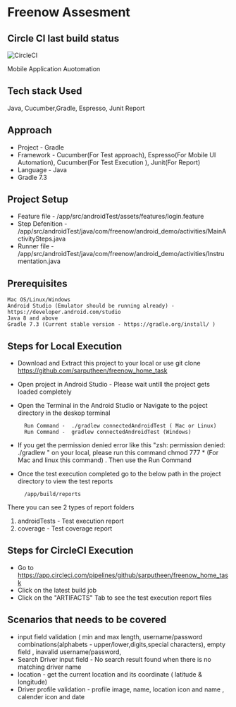 # Freenow Assesment

## Circle CI last build status
![CircleCI](https://circleci.com/gh/sarputheen/freenow_home_task/tree/main.svg?style=svg)

Mobile Application Auotomation

## Tech stack Used
Java, Cucumber,Gradle, Espresso, Junit Report

## Approach 
- Project - Gradle
- Framework - Cucumber(For Test approach), Espresso(For Mobile UI Automation), Cucumber(For Test Execution ), Junit(For Report)
- Language - Java 
- Gradle 7.3

## Project Setup 
- Feature file - /app/src/androidTest/assets/features/login.feature
- Step Defenition - /app/src/androidTest/java/com/freenow/android_demo/activities/MainActivitySteps.java
- Runner file - /app/src/androidTest/java/com/freenow/android_demo/activities/Instrumentation.java


## Prerequisites 
    Mac OS/Linux/Windows
    Android Studio (Emulator should be running already) - https://developer.android.com/studio
    Java 8 and above 
    Gradle 7.3 (Current stable version - https://gradle.org/install/ )
    
    
   
## Steps for Local Execution
- Download and Extract this project to your local or use git clone https://github.com/sarputheen/freenow_home_task
- Open project in Android Studio - Please wait untill the project gets loaded completely
- Open the Terminal in the Android Studio or Navigate to the poject directory in the deskop terminal 

        Run Command -  ./gradlew connectedAndroidTest ( Mac or Linux)
        Run Command -  gradlew connectedAndroidTest (Windows)

- If you get the permission denied error like this "zsh: permission denied: ./gradlew " on your local, please run this command   chmod 777 * (For Mac and linux this command) . Then use the Run Command
- Once the test execution completed go to the below path in the project directory to view the test reports
        
        /app/build/reports 

There you can see 2 types of report folders
1. androidTests - Test execution report
2. coverage	- Test coverage report

## Steps for CircleCI Execution
- Go to https://app.circleci.com/pipelines/github/sarputheen/freenow_home_task
- Click on the latest build job
- Click on the "ARTIFACTS" Tab to see the test execution report files

## Scenarios that needs to be covered
- input field validation ( min and max length, username/password combinations(alphabets - upper/lower,digits,special characters), empty field , inavalid username/password, 
- Search Driver input field - No search result found when there is no matching driver name
- location - get the current location and its coordinate ( latitude & longitude)
- Driver profile validation - profile image, name, location icon and name , calender icon and date

